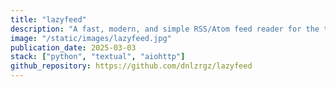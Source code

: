 ```yaml
---
title: "lazyfeed"
description: "A fast, modern, and simple RSS/Atom feed reader for the terminal written in pure Python."
image: "/static/images/lazyfeed.jpg"
publication_date: 2025-03-03
stack: ["python", "textual", "aiohttp"]
github_repository: https://github.com/dnlzrgz/lazyfeed
---
```

